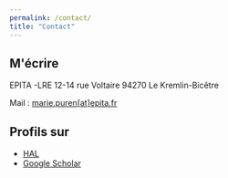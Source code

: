 ```yaml
---
permalink: /contact/
title: "Contact"
---
```


## M'écrire  
EPITA -LRE
12-14 rue Voltaire
94270 Le Kremlin-Bicêtre

Mail : [marie.puren[at]epita.fr](mailto:marie.puren@epita.fr)

## Profils sur
* [HAL](https://cv.hal.science/marie-puren)
* [Google Scholar](https://scholar.google.com/citations?user=PTy_b5AAAAAJ&hl=fr)
